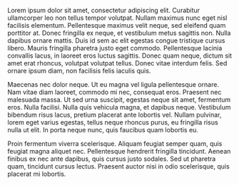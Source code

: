 Lorem ipsum dolor sit amet, consectetur adipiscing elit. Curabitur ullamcorper leo non tellus tempor volutpat. Nullam maximus nunc eget nisl facilisis elementum. Pellentesque maximus velit neque, sed eleifend quam porttitor at. Donec fringilla ex neque, et vestibulum metus sagittis non. Nulla dapibus ornare mattis. Duis id sem ac elit egestas congue tristique cursus libero. Mauris fringilla pharetra justo eget commodo. Pellentesque lacinia convallis lacus, in laoreet eros luctus sagittis. Donec quam neque, dictum sit amet erat rhoncus, volutpat volutpat tellus. Donec vitae interdum felis. Sed ornare ipsum diam, non facilisis felis iaculis quis.

Maecenas nec dolor neque. Ut eu magna vel ligula pellentesque ornare. Nam vitae diam laoreet, commodo mi nec, consequat eros. Praesent nec malesuada massa. Ut sed urna suscipit, egestas neque sit amet, fermentum eros. Nulla facilisi. Nulla quis vehicula magna, et dapibus neque. Vestibulum bibendum risus lacus, pretium placerat ante lobortis vel. Nullam pulvinar, lorem eget varius egestas, tellus neque rhoncus purus, eu fringilla risus nulla ut elit. In porta neque nunc, quis faucibus quam lobortis eu.

Proin fermentum viverra scelerisque. Aliquam feugiat semper quam, quis feugiat magna aliquet nec. Pellentesque hendrerit fringilla tincidunt. Aenean finibus ex nec ante dapibus, quis cursus justo sodales. Sed ut pharetra quam, tincidunt cursus lectus. Praesent auctor nisi in odio scelerisque, quis placerat mi lobortis.